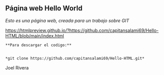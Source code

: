 ## Página web Hello World


*Esto es una página web, creada para un trabajo sobre GIT*


https://htmlpreview.github.io/?https://github.com/capitansalami69/Hello-HTML/blob/main/index.html

```
**Para descargar el codigo:**


*git clone https://github.com/capitansalami69/Hello-HTML.git*	

```
Joel Rivera
